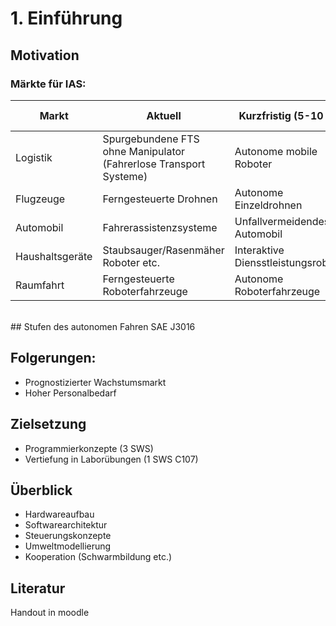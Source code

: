 # 1. Einführung

## Motivation

### Märkte für IAS:
| Markt | Aktuell | Kurzfristig (5-10 Jr). | Langfristig (10-20 Jr.) |
| --- | --- | --- | --- |
| Logistik | Spurgebundene FTS ohne Manipulator (Fahrerlose Transport Systeme)| Autonome mobile Roboter | Kooperative mobile Roboter |
| Flugzeuge | Ferngesteuerte Drohnen | Autonome Einzeldrohnen | Drohnenschwärme |
| Automobil | Fahrerassistenzsysteme | Unfallvermeidendes Automobil | Bedarfsweise Autonomes Fahrzeug |
| Haushaltsgeräte | Staubsauger/Rasenmäher Roboter etc. | Interaktive Diensstleistungsroboter | Autonome Dienstleistungsroboter |
| Raumfahrt | Ferngesteuerte Roboterfahrzeuge | Autonome Roboterfahrzeuge | Roboterschwärme |
<br>
## Stufen des autonomen Fahren SAE J3016 

## Folgerungen:
- Prognostizierter Wachstumsmarkt
- Hoher Personalbedarf

## Zielsetzung
- Programmierkonzepte (3 SWS)
- Vertiefung in Laborübungen (1 SWS C107)

## Überblick
- Hardwareaufbau
- Softwarearchitektur
- Steuerungskonzepte
- Umweltmodellierung
- Kooperation (Schwarmbildung etc.)

## Literatur
Handout in moodle